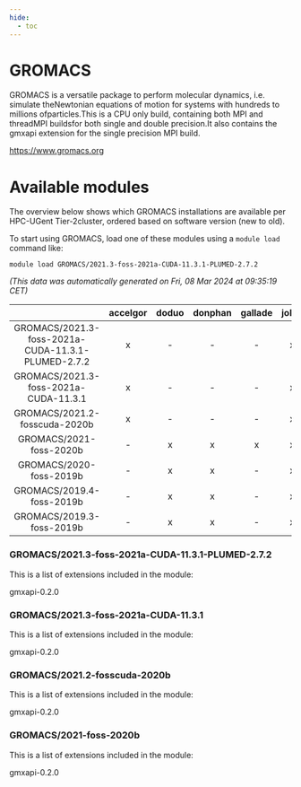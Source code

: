 ```yaml
---
hide:
  - toc
---
```


GROMACS
=======


GROMACS is a versatile package to perform molecular dynamics, i.e. simulate theNewtonian equations of motion for systems with hundreds to millions ofparticles.This is a CPU only build, containing both MPI and threadMPI buildsfor both single and double precision.It also contains the gmxapi extension for the single precision MPI build.

https://www.gromacs.org
# Available modules


The overview below shows which GROMACS installations are available per HPC-UGent Tier-2cluster, ordered based on software version (new to old).

To start using GROMACS, load one of these modules using a `module load` command like:

```shell
module load GROMACS/2021.3-foss-2021a-CUDA-11.3.1-PLUMED-2.7.2
```

*(This data was automatically generated on Fri, 08 Mar 2024 at 09:35:19 CET)*  

| |accelgor|doduo|donphan|gallade|joltik|skitty|
| :---: | :---: | :---: | :---: | :---: | :---: | :---: |
|GROMACS/2021.3-foss-2021a-CUDA-11.3.1-PLUMED-2.7.2|x|-|-|-|x|-|
|GROMACS/2021.3-foss-2021a-CUDA-11.3.1|x|-|-|-|x|-|
|GROMACS/2021.2-fosscuda-2020b|x|-|-|-|x|-|
|GROMACS/2021-foss-2020b|-|x|x|x|x|x|
|GROMACS/2020-foss-2019b|-|x|x|-|x|-|
|GROMACS/2019.4-foss-2019b|-|x|x|-|x|-|
|GROMACS/2019.3-foss-2019b|-|x|x|-|x|-|


### GROMACS/2021.3-foss-2021a-CUDA-11.3.1-PLUMED-2.7.2

This is a list of extensions included in the module:

gmxapi-0.2.0

### GROMACS/2021.3-foss-2021a-CUDA-11.3.1

This is a list of extensions included in the module:

gmxapi-0.2.0

### GROMACS/2021.2-fosscuda-2020b

This is a list of extensions included in the module:

gmxapi-0.2.0

### GROMACS/2021-foss-2020b

This is a list of extensions included in the module:

gmxapi-0.2.0